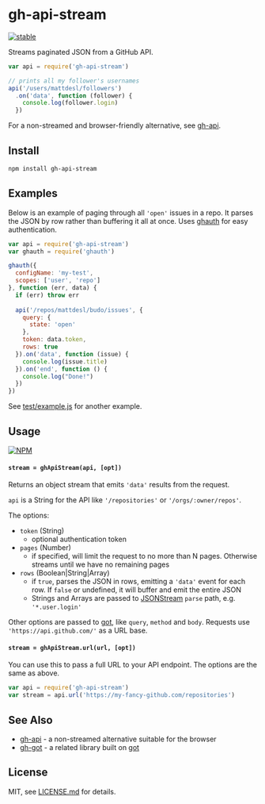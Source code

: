 # gh-api-stream

[![stable](http://badges.github.io/stability-badges/dist/stable.svg)](http://github.com/badges/stability-badges)

Streams paginated JSON from a GitHub API. 

```js
var api = require('gh-api-stream')

// prints all my follower's usernames
api('/users/mattdesl/followers')
  .on('data', function (follower) {
    console.log(follower.login)
  })
```

For a non-streamed and browser-friendly alternative, see [gh-api](https://github.com/Jam3/gh-api).

## Install

```sh
npm install gh-api-stream
```

## Examples

Below is an example of paging through all `'open'` issues in a repo. It parses the JSON by row rather than buffering it all at once. Uses [ghauth](https://github.com/rvagg/ghauth) for easy authentication.

```js
var api = require('gh-api-stream')
var ghauth = require('ghauth')

ghauth({
  configName: 'my-test', 
  scopes: ['user', 'repo']
}, function (err, data) {
  if (err) throw err
  
  api('/repos/mattdesl/budo/issues', {
    query: {
      state: 'open'
    },
    token: data.token,
    rows: true
  }).on('data', function (issue) {
    console.log(issue.title)
  }).on('end', function () {
    console.log("Done!")
  })
})
```

See [test/example.js](test/example.js) for another example.

## Usage

[![NPM](https://nodei.co/npm/gh-api-stream.png)](https://www.npmjs.com/package/gh-api-stream)

#### `stream = ghApiStream(api, [opt])`

Returns an object stream that emits `'data'` results from the request.

`api` is a String for the API like `'/repositories'` or `'/orgs/:owner/repos'`.

The options:

- `token` (String)
  - optional authentication token
- `pages` (Number)
  - if specified, will limit the request to no more than N pages. Otherwise streams until we have no remaining pages
- `rows` (Boolean|String|Array)
  - if `true`, parses the JSON in rows, emitting a `'data'` event for each row. If `false` or undefined, it will buffer and emit the entire JSON
  - Strings and Arrays are passed to [JSONStream](https://github.com/dominictarr/JSONStream) `parse` path, e.g. `'*.user.login'`
  
Other options are passed to [got](https://www.npmjs.com/package/got), like `query`, `method` and `body`. Requests use `'https://api.github.com/'` as a URL base.

#### `stream = ghApiStream.url(url, [opt])`

You can use this to pass a full URL to your API endpoint. The options are the same as above.

```js
var api = require('gh-api-stream')
var stream = api.url('https://my-fancy-github.com/repositories')
```

## See Also

- [gh-api](https://github.com/Jam3/gh-api) - a non-streamed alternative suitable for the browser
- [gh-got](https://www.npmjs.com/package/gh-got) - a related library built on [got](https://www.npmjs.com/package/got)

## License

MIT, see [LICENSE.md](http://github.com/Jam3/gh-api-stream/blob/master/LICENSE.md) for details.
